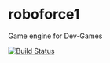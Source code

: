 # roboforce1

Game engine for Dev-Games

[![Build Status](https://travis-ci.org/ET-CS/roboforce1.svg)](https://travis-ci.org/ET-CS/roboforce1)